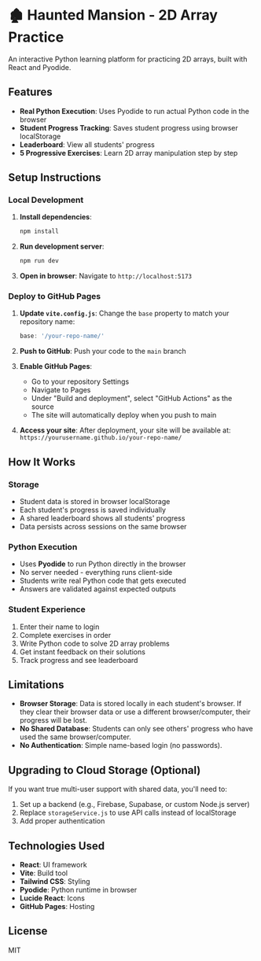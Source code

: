 # 🏚️ Haunted Mansion - 2D Array Practice

An interactive Python learning platform for practicing 2D arrays, built with React and Pyodide.

## Features

- **Real Python Execution**: Uses Pyodide to run actual Python code in the browser
- **Student Progress Tracking**: Saves student progress using browser localStorage
- **Leaderboard**: View all students' progress
- **5 Progressive Exercises**: Learn 2D array manipulation step by step

## Setup Instructions

### Local Development

1. **Install dependencies**:
   ```bash
   npm install
   ```

2. **Run development server**:
   ```bash
   npm run dev
   ```

3. **Open in browser**: Navigate to `http://localhost:5173`

### Deploy to GitHub Pages

1. **Update `vite.config.js`**: Change the `base` property to match your repository name:
   ```javascript
   base: '/your-repo-name/'
   ```

2. **Push to GitHub**: Push your code to the `main` branch

3. **Enable GitHub Pages**:
   - Go to your repository Settings
   - Navigate to Pages
   - Under "Build and deployment", select "GitHub Actions" as the source
   - The site will automatically deploy when you push to main

4. **Access your site**: After deployment, your site will be available at:
   `https://yourusername.github.io/your-repo-name/`

## How It Works

### Storage
- Student data is stored in browser localStorage
- Each student's progress is saved individually
- A shared leaderboard shows all students' progress
- Data persists across sessions on the same browser

### Python Execution
- Uses **Pyodide** to run Python directly in the browser
- No server needed - everything runs client-side
- Students write real Python code that gets executed
- Answers are validated against expected outputs

### Student Experience
1. Enter their name to login
2. Complete exercises in order
3. Write Python code to solve 2D array problems
4. Get instant feedback on their solutions
5. Track progress and see leaderboard

## Limitations

- **Browser Storage**: Data is stored locally in each student's browser. If they clear their browser data or use a different browser/computer, their progress will be lost.
- **No Shared Database**: Students can only see others' progress who have used the same browser/computer.
- **No Authentication**: Simple name-based login (no passwords).

## Upgrading to Cloud Storage (Optional)

If you want true multi-user support with shared data, you'll need to:

1. Set up a backend (e.g., Firebase, Supabase, or custom Node.js server)
2. Replace `storageService.js` to use API calls instead of localStorage
3. Add proper authentication

## Technologies Used

- **React**: UI framework
- **Vite**: Build tool
- **Tailwind CSS**: Styling
- **Pyodide**: Python runtime in browser
- **Lucide React**: Icons
- **GitHub Pages**: Hosting

## License

MIT
